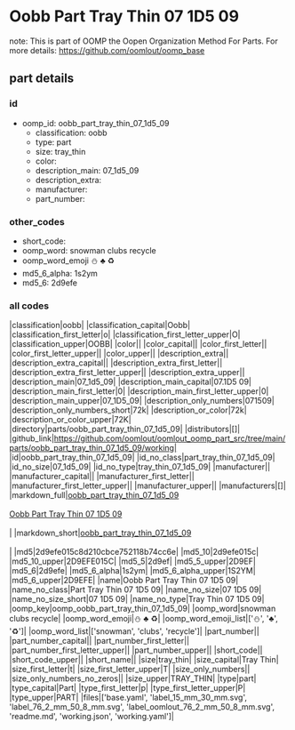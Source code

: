 # Oobb Part Tray Thin 07 1D5 09  

note: This is part of OOMP the Oopen Organization Method For Parts. For more details: https://github.com/oomlout/oomp_base

##  part details





### id
* oomp_id: oobb_part_tray_thin_07_1d5_09
  * classification: oobb
  * type: part
  * size: tray_thin
  * color: 
  * description_main: 07_1d5_09
  * description_extra: 
  * manufacturer: 
  * part_number: 

### other_codes
* short_code: 
* oomp_word: snowman clubs recycle
* oomp_word_emoji :snowman: :clubs: :recycle:
* md5_6_alpha: 1s2ym
* md5_6: 2d9efe

### all codes 
|classification|oobb|
|classification_capital|Oobb|
|classification_first_letter|o|
|classification_first_letter_upper|O|
|classification_upper|OOBB|
|color||
|color_capital||
|color_first_letter||
|color_first_letter_upper||
|color_upper||
|description_extra||
|description_extra_capital||
|description_extra_first_letter||
|description_extra_first_letter_upper||
|description_extra_upper||
|description_main|07_1d5_09|
|description_main_capital|07.1D5 09|
|description_main_first_letter|0|
|description_main_first_letter_upper|0|
|description_main_upper|07_1D5_09|
|description_only_numbers|071509|
|description_only_numbers_short|72k|
|description_or_color|72k|
|description_or_color_upper|72K|
|directory|parts/oobb_part_tray_thin_07_1d5_09|
|distributors|[]|
|github_link|https://github.com/oomlout/oomlout_oomp_part_src/tree/main/parts/oobb_part_tray_thin_07_1d5_09/working|
|id|oobb_part_tray_thin_07_1d5_09|
|id_no_class|part_tray_thin_07_1d5_09|
|id_no_size|07_1d5_09|
|id_no_type|tray_thin_07_1d5_09|
|manufacturer||
|manufacturer_capital||
|manufacturer_first_letter||
|manufacturer_first_letter_upper||
|manufacturer_upper||
|manufacturers|[]|
|markdown_full|[oobb_part_tray_thin_07_1d5_09](https://github.com/oomlout/oomlout_oomp_part_src/tree/main/parts/oobb_part_tray_thin_07_1d5_09/working)<br>[](https://github.com/oomlout/oomlout_oomp_part_src/tree/main/parts/oobb_part_tray_thin_07_1d5_09/working)<br>[Oobb Part Tray Thin 07 1D5 09](https://github.com/oomlout/oomlout_oomp_part_src/tree/main/parts/oobb_part_tray_thin_07_1d5_09/working)<br><br>|
|markdown_short|[oobb_part_tray_thin_07_1d5_09](https://github.com/oomlout/oomlout_oomp_part_src/tree/main/parts/oobb_part_tray_thin_07_1d5_09/working)<br><br>|
|md5|2d9efe015c8d210cbce752118b74cc6e|
|md5_10|2d9efe015c|
|md5_10_upper|2D9EFE015C|
|md5_5|2d9ef|
|md5_5_upper|2D9EF|
|md5_6|2d9efe|
|md5_6_alpha|1s2ym|
|md5_6_alpha_upper|1S2YM|
|md5_6_upper|2D9EFE|
|name|Oobb Part Tray Thin 07 1D5 09|
|name_no_class|Part Tray Thin 07 1D5 09|
|name_no_size|07 1D5 09|
|name_no_size_short|07 1D5 09|
|name_no_type|Tray Thin 07 1D5 09|
|oomp_key|oomp_oobb_part_tray_thin_07_1d5_09|
|oomp_word|snowman clubs recycle|
|oomp_word_emoji|:snowman: :clubs: :recycle:|
|oomp_word_emoji_list|[':snowman:', ':clubs:', ':recycle:']|
|oomp_word_list|['snowman', 'clubs', 'recycle']|
|part_number||
|part_number_capital||
|part_number_first_letter||
|part_number_first_letter_upper||
|part_number_upper||
|short_code||
|short_code_upper||
|short_name||
|size|tray_thin|
|size_capital|Tray Thin|
|size_first_letter|t|
|size_first_letter_upper|T|
|size_only_numbers||
|size_only_numbers_no_zeros||
|size_upper|TRAY_THIN|
|type|part|
|type_capital|Part|
|type_first_letter|p|
|type_first_letter_upper|P|
|type_upper|PART|
|files|['base.yaml', 'label_15_mm_30_mm.svg', 'label_76_2_mm_50_8_mm.svg', 'label_oomlout_76_2_mm_50_8_mm.svg', 'readme.md', 'working.json', 'working.yaml']|
